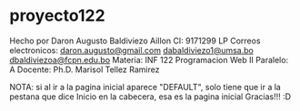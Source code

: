 # proyecto122
Hecho por Daron Augusto Baldiviezo Aillon
CI: 9171299 LP
Correos electronicos: daron.augusto@gmail.com
                      dabaldiviezo1@umsa.bo
                      dbaldiviezoa@fcpn.edu.bo
Materia: INF 122 Programacion Web II
Paralelo: A
Docente: Ph.D. Marisol Tellez Ramirez



NOTA: si al ir a la pagina inicial aparece "DEFAULT", solo tiene que ir a la pestana que dice Inicio en la cabecera, esa es la pagina inicial
Gracias!!! :D
